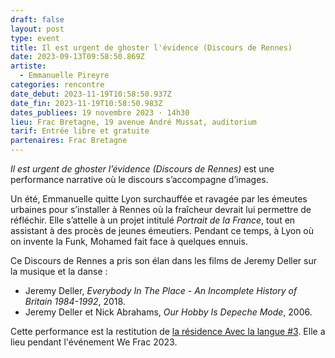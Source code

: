 ```yaml
---
draft: false
layout: post
type: event
title: Il est urgent de ghoster l'évidence (Discours de Rennes)
date: 2023-09-13T09:58:50.869Z
artiste:
  - Emmanuelle Pireyre
categories: rencontre
date_debut: 2023-11-19T10:58:50.937Z
date_fin: 2023-11-19T10:58:50.983Z
dates_publiees: 19 novembre 2023 · 14h30
lieu: Frac Bretagne, 19 avenue André Mussat, auditorium
tarif: Entrée libre et gratuite
partenaires: Frac Bretagne
---
```

*Il est urgent de ghoster l’évidence (Discours de Rennes)* est une performance narrative où le discours s’accompagne d’images.

Un été, Emmanuelle quitte Lyon surchauffée et ravagée par les émeutes urbaines pour s’installer à Rennes où la fraîcheur devrait lui permettre de réfléchir. Elle s’attelle à un projet intitulé *Portrait de la France*, tout en assistant à des procès de jeunes émeutiers. Pendant ce temps, à Lyon où on invente la Funk, Mohamed fait face à quelques ennuis.

Ce Discours de Rennes a pris son élan dans les films de Jeremy Deller sur la musique et la danse :

* Jeremy Deller, *Everybody In The Place - An Incomplete History of Britain 1984-1992*, 2018.
* Jeremy Deller et Nick Abrahams, *Our Hobby Is Depeche Mode*, 2006.

Cette performance est la restitution de [la résidence Avec la langue #3](https://maiporennes.fr/residence/2022/11/29/r-sidence-avec-la-langue-3). Elle a lieu pendant l'événement We Frac 2023.